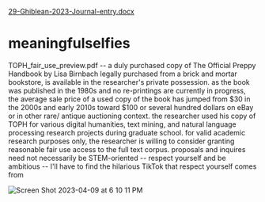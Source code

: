 [29-Ghiblean-2023-Journal-entry.docx](https://github.com/durantaugust/meaningfulselfies/files/11562119/29-Ghiblean-2023-Journal-entry.docx)
# meaningfulselfies

TOPH_fair_use_preview.pdf -- a duly purchased copy of The Official Preppy Handbook by Lisa Birnbach legally purchased from a brick and mortar bookstore, is available in the researcher's private possession. as the book was published in the 1980s and no re-printings are currently in progress, the average sale price of a used copy of the book has jumped from $30 in the 2000s and early 2010s toward $100 or several hundred dollars on eBay or in other rare/ antique auctioning context. the researcher used his copy of TOPH for various digital humanities, text mining, and natural language processing research projects during graduate school. for valid academic research purposes only, the researcher is willing to consider granting reasonable fair use access to the full text corpus. proposals and inquires need not necessarily be STEM-oriented -- respect yourself and be ambitious -- I'll have to find the hilarious TikTok that respect yourself comes from

![Screen Shot 2023-04-09 at 6 10 11 PM](https://user-images.githubusercontent.com/122980746/230800717-c548c8c1-f089-4130-ade5-8b05859a5fe5.png)
